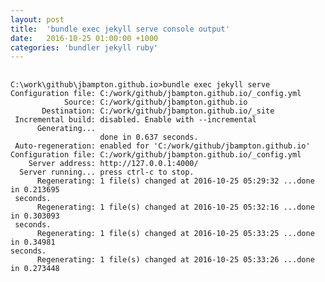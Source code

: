 ```yaml
---
layout: post
title:  'bundle exec jekyll serve console output'
date:   2016-10-25 01:00:00 +1000
categories: 'bundler jekyll ruby'
---
```


<pre>
  <code>
C:\work\github\jbampton.github.io>bundle exec jekyll serve
Configuration file: C:/work/github/jbampton.github.io/_config.yml
            Source: C:/work/github/jbampton.github.io
       Destination: C:/work/github/jbampton.github.io/_site
 Incremental build: disabled. Enable with --incremental
      Generating...
                    done in 0.637 seconds.
 Auto-regeneration: enabled for 'C:/work/github/jbampton.github.io'
Configuration file: C:/work/github/jbampton.github.io/_config.yml
    Server address: http://127.0.0.1:4000/
  Server running... press ctrl-c to stop.
      Regenerating: 1 file(s) changed at 2016-10-25 05:29:32 ...done in 0.213695
 seconds.
      Regenerating: 1 file(s) changed at 2016-10-25 05:32:16 ...done in 0.303093
 seconds.
      Regenerating: 1 file(s) changed at 2016-10-25 05:33:25 ...done in 0.34981
seconds.
      Regenerating: 1 file(s) changed at 2016-10-25 05:33:26 ...done in 0.273448
  </code>
</pre>
